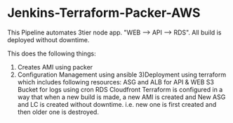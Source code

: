# Jenkins-Terraform-Packer-AWS
This Pipeline automates 3tier node app. "WEB --> API --> RDS". All build is deployed without downtime.

This does the following things:
1) Creates AMI using packer
2) Configuration Management using ansible
3)Deployment using terraform which includes following resources:
	ASG and ALB for API & WEB
	S3 Bucket for logs using cron
	RDS 
	Cloudfront
Terraform is configured in a way that when a new build is made, a new AMI is created and New ASG and LC is created without downtime. i.e. new one is first created and then older one is destroyed.
